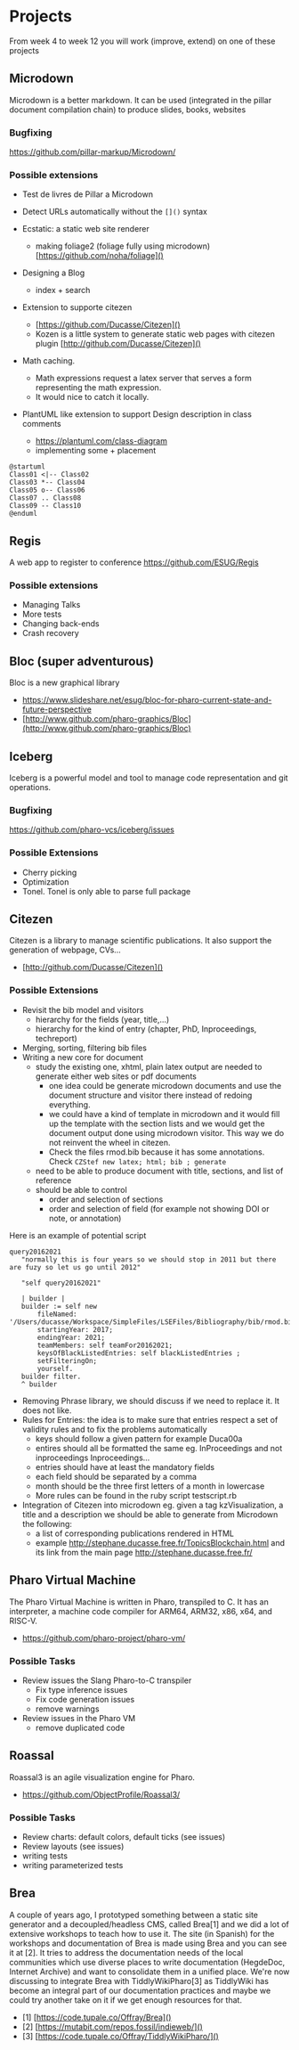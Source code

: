 # Projects

From week 4 to week 12 you will work (improve, extend) on one of these projects

## Microdown
Microdown is a better markdown. It can be used (integrated in the pillar document compilation chain) to produce slides, books, websites

### Bugfixing

https://github.com/pillar-markup/Microdown/

### Possible extensions
- Test de livres de Pillar a Microdown
- Detect URLs automatically without the `[]()` syntax
- Ecstatic: a static  web site renderer 
   - making foliage2 (foliage fully using microdown) [https://github.com/noha/foliage]()
- Designing a Blog
  - index + search	
- Extension to supporte citezen
  - [https://github.com/Ducasse/Citezen]()
  - Kozen is a little system to generate static web pages with citezen plugin [http://github.com/Ducasse/Citezen]()

- Math caching. 
   - Math expressions request a latex server that serves a form representing the math expression. 
   - It would nice to catch it locally.

- PlantUML like extension to support Design description in class comments
   -  https://plantuml.com/class-diagram
   - implementing some + placement

```
@startuml
Class01 <|-- Class02
Class03 *-- Class04
Class05 o-- Class06
Class07 .. Class08
Class09 -- Class10
@enduml
```


## Regis
A web app to register to conference https://github.com/ESUG/Regis

### Possible extensions
- Managing Talks
- More tests
- Changing back-ends
- Crash recovery

## Bloc (super adventurous)
Bloc is a new graphical library
- https://www.slideshare.net/esug/bloc-for-pharo-current-state-and-future-perspective
- [http://www.github.com/pharo-graphics/Bloc](http://www.github.com/pharo-graphics/Bloc)

## Iceberg
Iceberg is a powerful model and tool to manage code representation and git operations.

### Bugfixing

https://github.com/pharo-vcs/iceberg/issues

### Possible Extensions
- Cherry picking
- Optimization
- Tonel. Tonel is only able to parse full package


## Citezen 
Citezen is a library to manage scientific publications. It also support the generation of webpage, CVs...
- [http://github.com/Ducasse/Citezen]()

### Possible Extensions
- Revisit the bib model and visitors 
   - hierarchy for the fields (year, title,...) 
   - hierarchy for the kind of entry (chapter, PhD, Inproceedings, techreport)
- Merging, sorting, filtering bib files 
- Writing a new core for document 
   - study the existing one, xhtml, plain latex output are needed to generate either web sites or pdf documents
      - one idea could be generate microdown documents and use the document structure and visitor there instead of redoing everything.
      - we could have a kind of template in microdown and it would fill up the template with the section lists and we would get the document output done using microdown visitor. This way we do not reinvent the wheel in citezen. 
      - Check the files rmod.bib because it has some annotations. Check `CZStef new latex; html; bib ; generate`
   - need to be able to produce document with title, sections, and list of reference
   - should be able to control
      - order and selection of sections
      - order and selection of field (for example not showing DOI or note, or annotation)

 Here is an example of potential script
 ```
 query20162021
	"normally this is four years so we should stop in 2011 but there are fuzy so let us go until 2012"

	"self query20162021"

	| builder |
	builder := self new
		fileNamed: '/Users/ducasse/Workspace/SimpleFiles/LSEFiles/Bibliography/bib/rmod.bib';
		startingYear: 2017;
		endingYear: 2021;
		teamMembers: self teamFor20162021;
		keysOfBlackListedEntries: self blackListedEntries ;
		setFilteringOn;
		yourself.
	builder filter.
	^ builder 
```      
      
- Removing Phrase library, we should discuss if we need to replace it. It does not like. 
- Rules for Entries: the idea is to make sure that entries respect a set of validity rules and to fix the problems automatically
   - keys should follow a given pattern for example Duca00a
   - entires should all be formatted the same eg. InProceedings and not inproceedings Inproceedings...
   - entries should have at least the mandatory fields
   - each field should be separated by a comma
   - month should be the three first letters of a month in lowercase
   - More rules can be found in the ruby script testscript.rb
- Integration of Citezen into microdown eg. given a tag kzVisualization, a title and a description we should be able to generate from Microdown the following: 
   - a list of corresponding publications rendered in HTML
   - example http://stephane.ducasse.free.fr/TopicsBlockchain.html and its link from the main page http://stephane.ducasse.free.fr/


## Pharo Virtual Machine
The Pharo Virtual Machine is written in Pharo, transpiled to C.
It has an interpreter, a machine code compiler for ARM64, ARM32, x86, x64, and RISC-V.
- https://github.com/pharo-project/pharo-vm/

### Possible Tasks
- Review issues the Slang Pharo-to-C transpiler
   - Fix type inference issues
   - Fix code generation issues
   - remove warnings
- Review issues in the Pharo VM
   - remove duplicated code


## Roassal
Roassal3 is an agile visualization engine for Pharo.
- https://github.com/ObjectProfile/Roassal3/

### Possible Tasks
- Review charts: default colors, default ticks (see issues)
- Review layouts (see issues)
- writing tests
- writing parameterized tests

## Brea
A couple of years ago, I prototyped something between a static site generator and a decoupled/headless CMS, called Brea[1] and we did a lot of extensive workshops to teach how to use it. The site (in Spanish) for the workshops and documentation of Brea is made using Brea and you can see it at [2]. It tries to address the documentation needs of the local communities which use diverse places to write documentation (HegdeDoc, Internet Archive) and want to consolidate them in a unified place. We're now discussing to integrate Brea with TiddlyWikiPharo[3] as TiddlyWiki has become an integral part of our documentation practices and maybe we could try another take on it if we get enough resources for that.

- [1] [https://code.tupale.co/Offray/Brea]()
- [2] [https://mutabit.com/repos.fossil/indieweb/]()
- [3] [https://code.tupale.co/Offray/TiddlyWikiPharo/]()
